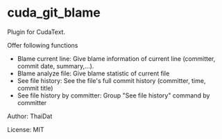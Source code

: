 # cuda_git_blame

Plugin for CudaText.

Offer following functions

- Blame current line: Give blame information of current line (committer, commit date, summary,...).
- Blame analyze file: Give blame statistic of current file
- See file history: See the file's full commit history (committer, time, commit title)
- See file history by committer: Group "See file history" command by committer

Author: ThaiDat

License: MIT